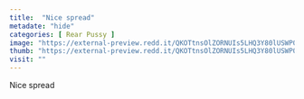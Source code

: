 ```yaml
---
title:  "Nice spread"
metadate: "hide"
categories: [ Rear Pussy ]
image: "https://external-preview.redd.it/QKOTtnsOlZORNUIs5LHQ3Y80lUSWP0ePhZehy13qAew.png?auto=webp&s=c35c6acf9181337780cddb13fd25ffb534d244d4"
thumb: "https://external-preview.redd.it/QKOTtnsOlZORNUIs5LHQ3Y80lUSWP0ePhZehy13qAew.png?width=320&crop=smart&auto=webp&s=b8291013950950e54af42724cdaad0e7d659cad9"
visit: ""
---
```

Nice spread
